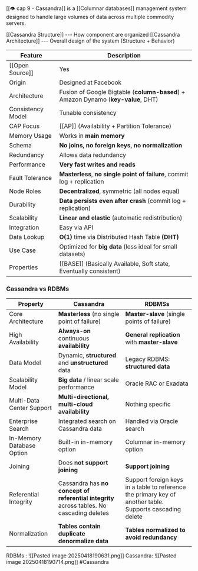 [[👁️ cap 9 - Cassandra]] is a [[Columnar databases]] management system designed to handle large volumes of data across multiple commodity servers.

[[Cassandra Structure]] ---  How component are organized
[[Cassandra Architecture]] --- Overall design of the system (Structure + Behavior)

| Feature           | Description                                                                       |
| ----------------- | --------------------------------------------------------------------------------- |
| [[Open Source]]   | Yes                                                                               |
| Origin            | Designed at Facebook                                                              |
| Architecture      | Fusion of Google Bigtable (**column-based**) + Amazon Dynamo (**key-value**, DHT) |
| Consistency Model | Tunable consistency                                                               |
| CAP Focus         | [[AP]] (Availability + Partition Tolerance)                                       |
| Memory Usage      | Works in **main memory**                                                          |
| Schema            | **No joins, no foreign keys, no normalization**                                   |
| Redundancy        | Allows data redundancy                                                            |
| Performance       | **Very fast writes and reads**                                                    |
| Fault Tolerance   | **Masterless**, **no single point of failure**, commit log + replication          |
| Node Roles        | **Decentralized**, symmetric (all nodes equal)                                    |
| Durability        | **Data persists even after crash** (commit log + replication)                     |
| Scalability       | **Linear and elastic** (automatic redistribution)                                 |
| Integration       | Easy via API                                                                      |
| Data Lookup       | **O(1)** time via Distributed Hash Table **(DHT)**                                |
| Use Case          | Optimized for **big data** (less ideal for small datasets)                        |
| Properties        | [[BASE]] (Basically Available, Soft state, Eventually consistent)                 |
### Cassandra vs RDBMs

| Property                  | Cassandra                                                                                 | RDBMSs                                                                                                   |
| ------------------------- | ----------------------------------------------------------------------------------------- | -------------------------------------------------------------------------------------------------------- |
| Core Architecture         | **Masterless** (no single point of failure)                                               | **Master-slave** (single points of failure)                                                              |
| High Availability         | **Always-on** continuous **availability**                                                 | **General replication** with **master-slave**                                                            |
| Data Model                | Dynamic, **structured** and **unstructured** data                                         | Legacy RDBMS: **structured data**                                                                        |
| Scalability Model         | **Big data** / linear scale performance                                                   | Oracle RAC or Exadata                                                                                    |
| Multi-Data Center Support | **Multi-directional, multi-cloud availability**                                           | Nothing specific                                                                                         |
| Enterprise Search         | Integrated search on Cassandra data                                                       | Handled via Oracle search                                                                                |
| In-Memory Database Option | Built-in in-memory option                                                                 | Columnar in-memory option                                                                                |
| Joining                   | Does **not support joining**                                                              | **Support joining**                                                                                      |
| Referential Integrity     | Cassandra has **no concept of referential integrity** across tables. No cascading deletes | Support foreign keys in a table to reference the primary key of another table. Supports cascading delete |
| Normalization             | **Tables contain duplicate denormalize data**                                             | **Tables normalized to avoid redundancy**                                                                |
RDBMs :
![[Pasted image 20250418190631.png]]
Cassandra:
![[Pasted image 20250418190714.png]]
#Cassandra